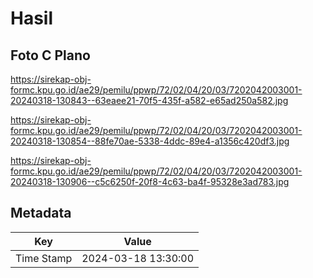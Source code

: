 # Hasil

## Foto C Plano

https://sirekap-obj-formc.kpu.go.id/ae29/pemilu/ppwp/72/02/04/20/03/7202042003001-20240318-130843--63eaee21-70f5-435f-a582-e65ad250a582.jpg

https://sirekap-obj-formc.kpu.go.id/ae29/pemilu/ppwp/72/02/04/20/03/7202042003001-20240318-130854--88fe70ae-5338-4ddc-89e4-a1356c420df3.jpg

https://sirekap-obj-formc.kpu.go.id/ae29/pemilu/ppwp/72/02/04/20/03/7202042003001-20240318-130906--c5c6250f-20f8-4c63-ba4f-95328e3ad783.jpg


## Metadata

| Key        | Value               |
| ---------- | ------------------- |
| Time Stamp | 2024-03-18 13:30:00 |



